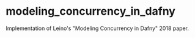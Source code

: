 # modeling_concurrency_in_dafny
Implementation of Leino's "Modeling Concurrency in Dafny" 2018 paper.
